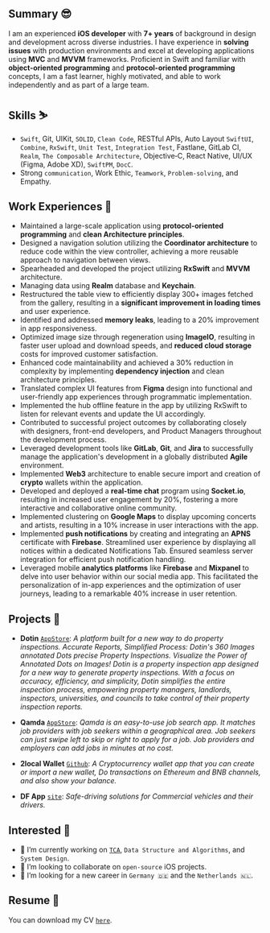 ## Summary 😎
I am an experienced **iOS developer** with **7+ years** of background in design and development across diverse industries. I have experience in **solving issues** with production environments and excel at developing applications using **MVC** and **MVVM** frameworks. Proficient in Swift and familiar with **object-oriented programming** and **protocol-oriented programming**  concepts, I am a fast learner, highly motivated, and able to work independently and as part of a large team.

## Skills ⛷️
- `Swift`, Git, UIKit, `SOLID`, `Clean Code`, RESTful APIs, Auto Layout
`SwiftUI`, `Combine`, `RxSwift`, `Unit Test`, `Integration Test`, Fastlane, GitLab CI, `Realm`, `The Composable Architecture`, Objective‐C, React Native, UI/UX (Figma, Adobe XD), `SwiftPM`, `DocC`.
- Strong `communication`, Work Ethic, `Teamwork`, `Problem-solving`, and Empathy.

## Work Experiences 🔬
- Maintained a large-scale application using **protocol-oriented programming** and **clean Architecture principles**.
- Designed a navigation solution utilizing the **Coordinator architecture** to reduce code within the view controller, achieving a more reusable approach to navigation between views.
- Spearheaded and developed the project utilizing **RxSwift** and **MVVM** architecture.
- Managing data using **Realm** database and **Keychain**.
- Restructured the table view to efficiently display 300+ images fetched from the gallery, resulting in a **significant improvement in loading times** and user experience.
- Identified and addressed **memory leaks**, leading to a 20% improvement in app responsiveness.
- Optimized image size through regeneration using **ImageIO**, resulting in faster user upload and download speeds, and **reduced cloud storage** costs for improved customer satisfaction.
- Enhanced code maintainability and achieved a 30% reduction in complexity by implementing **dependency injection** and clean architecture principles.
- Translated complex UI features from **Figma** design into functional and user-friendly app experiences through programmatic implementation.
- Implemented the hub offline feature in the app by utilizing RxSwift to listen for relevant events and update the UI accordingly.
- Contributed to successful project outcomes by collaborating closely with designers, front-end developers, and Product Managers throughout the development process.
- Leveraged development tools like **GitLab**, **Git**, and **Jira** to successfully manage the application's development in a globally distributed **Agile** environment.
- Implemented **Web3** architecture to enable secure import and creation of **crypto** wallets within the application.
- Developed and deployed a **real-time chat** program using **Socket.io**, resulting in increased user engagement by 20%, fostering a more interactive and collaborative online community.
- Implemented clustering on **Google Maps** to display upcoming concerts and artists, resulting in a 10% increase in user interactions with the app.
- Implemented **push notifications** by creating and integrating an **APNS** certificate with **Firebase**. Streamlined user experience by displaying all notices within a dedicated Notifications Tab. Ensured seamless server integration for efficient push notification handling.
- Leveraged mobile **analytics platforms** like **Firebase** and **Mixpanel** to delve into user behavior within our social media app. This facilitated the personalization of in-app experiences and the optimization of user journeys, leading to a remarkable 40% increase in user retention.

## Projects 📱

- **Dotin** [`AppStore`](https://apps.apple.com/gb/app/dotin/id1621066840): *A platform built for a new way to do property inspections. Accurate Reports, Simplified Process: Dotin's 360 Images annotated Dots precise Property Inspections. Visualize the Power of Annotated Dots on Images! Dotin is a property inspection app designed for a new way to generate property inspections. With a focus on accuracy, efficiency, and simplicity, Dotin simplifies the entire inspection process, empowering property managers, landlords, inspectors, universities, and councils to take control of their property inspection reports.*

- **Qamda** [`AppStore`](https://apps.apple.com/de/app/qamda/id1534250181): *Qamda is an easy-to-use job search app. It matches job providers with job seekers within a geographical area. Job seekers can just swipe left to skip or right to apply for a job. Job providers and employers can add jobs in minutes at no cost.*

- **2local Wallet** [`Github`](https://github.com/2local/iOSWallet): *A Cryptocurrency wallet app that you can create or import a new wallet, Do transactions on Ethereum and BNB channels, and also show your balance.*
- **DF App** [`site`](http://distractfree.com): *Safe-driving solutions for Commercial vehicles and their drivers.*

## Interested 🧐
- 🔭 I’m currently working on [`TCA`](https://github.com/pointfreeco/swift-composable-architecture), `Data Structure and Algorithms`, and `System Design`.
- 👯 I’m looking to collaborate on `open-source` iOS projects.
- 🤔 I’m looking for a new career in `Germany 🇩🇪` and the `Netherlands 🇳🇱`.

## Resume 📝
You can download my CV [`here`](https://github.com/IbrahimHosseini/IbrahimHosseini/files/14486219/Ibrahim_Hosseini.pdf).
